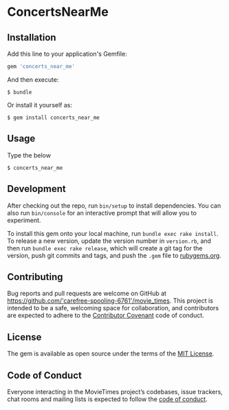 

# ConcertsNearMe



## Installation

Add this line to your application's Gemfile:

```ruby
gem 'concerts_near_me'
```

And then execute:

    $ bundle

Or install it yourself as:

    $ gem install concerts_near_me

## Usage

Type the below

  `$ concerts_near_me`

## Development

After checking out the repo, run `bin/setup` to install dependencies. You can also run `bin/console` for an interactive prompt that will allow you to experiment.

To install this gem onto your local machine, run `bundle exec rake install`. To release a new version, update the version number in `version.rb`, and then run `bundle exec rake release`, which will create a git tag for the version, push git commits and tags, and push the `.gem` file to [rubygems.org](https://rubygems.org).

## Contributing

Bug reports and pull requests are welcome on GitHub at https://github.com/'carefree-spooling-6761'/movie_times. This project is intended to be a safe, welcoming space for collaboration, and contributors are expected to adhere to the [Contributor Covenant](http://contributor-covenant.org) code of conduct.

## License

The gem is available as open source under the terms of the [MIT License](https://opensource.org/licenses/MIT).

## Code of Conduct

Everyone interacting in the MovieTimes project’s codebases, issue trackers, chat rooms and mailing lists is expected to follow the [code of conduct](https://github.com/'carefree-spooling-6761'/movie_times/blob/master/CODE_OF_CONDUCT.md).
